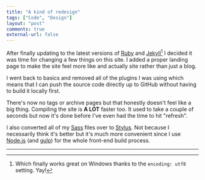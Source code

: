 ```yaml
---
title: "A kind of redesign"
tags: ["Code", "Design"]
layout: "post"
comments: true
external-url: false
---
```


After finally updating to the latest versions of [Ruby](http://www.ruby-lang.org/en/) and [Jekyll](http://jekyllrb.com/)[^20140112-1] I decided it was time for changing a few things on this site. I added a proper landing page to make the site feel more like and actually site rather than just a blog.

I went back to basics and removed all of the plugins I was using which means that I can push the source code directly up to GitHub without having to build it locally first.

There's now no tags or archive pages but that honestly doesn't feel like a big thing. Compiling the site is **A LOT** faster too. It used to take a couple of seconds but now it's done before I've even had the time to hit "refresh".

I also converted all of my [Sass](http://sass-lang.com/) files over to [Stylus](http://learnboost.github.io/stylus/). Not because I necessarily think it's better but it's much more convenient since I use [Node.js](http://nodejs.org/) (and [gulp](http://gulpjs.com/)) for the whole front-end build process.

* * *

[^20140112-1]: Which finally works great on Windows thanks to the `encoding: utf8` setting. Yay!
